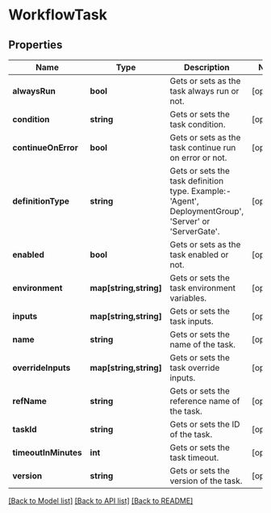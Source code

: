 # WorkflowTask

## Properties
Name | Type | Description | Notes
------------ | ------------- | ------------- | -------------
**alwaysRun** | **bool** | Gets or sets as the task always run or not. | [optional] 
**condition** | **string** | Gets or sets the task condition. | [optional] 
**continueOnError** | **bool** | Gets or sets as the task continue run on error or not. | [optional] 
**definitionType** | **string** | Gets or sets the task definition type. Example:- &#39;Agent&#39;, DeploymentGroup&#39;, &#39;Server&#39; or &#39;ServerGate&#39;. | [optional] 
**enabled** | **bool** | Gets or sets as the task enabled or not. | [optional] 
**environment** | **map[string,string]** | Gets or sets the task environment variables. | [optional] 
**inputs** | **map[string,string]** | Gets or sets the task inputs. | [optional] 
**name** | **string** | Gets or sets the name of the task. | [optional] 
**overrideInputs** | **map[string,string]** | Gets or sets the task override inputs. | [optional] 
**refName** | **string** | Gets or sets the reference name of the task. | [optional] 
**taskId** | **string** | Gets or sets the ID of the task. | [optional] 
**timeoutInMinutes** | **int** | Gets or sets the task timeout. | [optional] 
**version** | **string** | Gets or sets the version of the task. | [optional] 

[[Back to Model list]](../README.md#documentation-for-models) [[Back to API list]](../README.md#documentation-for-api-endpoints) [[Back to README]](../README.md)


